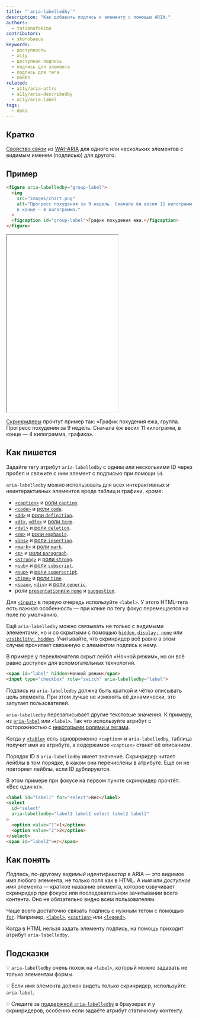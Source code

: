 ```yaml
---
title: "`aria-labelledby`"
description: "Как добавить подпись к элементу с помощью ARIA."
authors:
  - tatianafokina
contributors:
  - skorobaeus
keywords:
  - доступность
  - a11y
  - доступная подпись
  - подпись для элемента
  - подпись для тега
  - лейбл
related:
  - a11y/aria-attrs
  - a11y/aria-describedby
  - a11y/aria-label
tags:
  - doka
---
```


## Кратко

[Свойство связи](/a11y/aria-attrs/#atributy-svyazi) из [WAI-ARIA](/a11y/aria-intro/#specifikaciya) для одного или нескольких элементов с видимым именем (подписью) для другого.

## Пример

```html
<figure aria-labelledby="group-label">
  <img
    src="images/chart.png"
    alt="Прогресс похудения за 9 недель. Сначала ёж весил 11 килограмм,
    в конце — 4 килограмма."
  >
  <figcaption id="group-label">График похудения ежа.</figcaption>
</figure>
```

<iframe title="<figure> с подписью из aria-labelledby" src="demos/figure-with-aria-labelledby/" height="480"></iframe>

[Скринридеры](/a11y/screenreaders/) прочтут пример так: «График похудения ежа, группа. Прогресс похудения за 9 недель. Сначала ёж весил 11 килограмм, в конце — 4 килограмма, графика».

## Как пишется

Задайте тегу атрибут `aria-labelledby` с одним или несколькими ID через пробел и свяжите с ним элемент с подписью при помощи `id`.

`aria-labelledby` можно использовать для всех интерактивных и неинтерактивных элементов вроде таблиц и графики, кроме:

- [`<caption>`](/html/caption/) и [роли `caption`](/a11y/role-caption/).
- [`<code>`](/html/code/) и [роли `code`](/a11y/role-code/).
- [`<dd>`](/html/dl-dd-dt/) и [роли `definition`](/a11y/role-definition/).
- [`<dt>`](/html/dl-dd-dt/), [`<dfn>`](/html/dfn/) и [роли `term`](/a11y/role-term/).
- [`<del>`](/html/del/) и [роли `deletion`](/a11y/role-deletion/).
- [`<em>`](/html/em/) и [роли `emphasis`](/a11y/role-emphasis/).
- [`<ins>`](/html/ins/) и [роли `insertion`](/a11y/role-insertion/).
- [`<mark>`](/html/mark/) и [роли `mark`](/a11y/role-mark/).
- [`<p>`](/html/p/) и [роли `paragraph`](/a11y/role-paragraph/).
- [`<strong>`](/html/strong/) и [роли `strong`](/a11y/role-strong/).
- [`<sub>`](/html/sub/) и [роли `subscript`](/a11y/role-subscript/).
- [`<sup>`](/html/sup/) и [роли `superscript`](/a11y/role-superscript/).
- [`<time>`](/html/time/) и [роли `time`](/a11y/role-time/).
- [`<span>`](/html/span/), [`<div>`](/html/div/) и [роли `generic`](/a11y/role-generic/).
- роли [`presentation`или `none`](/a11y/role-presentation-none/) и [`suggestion`](/a11y/role-suggestion/).

Для [`<input>`](/html/input/) в первую очередь используйте `<label>`. У этого HTML-тега есть важная особенность — при клике по тегу фокус перемещается на поле по умолчанию.

Ещё `aria-labelledby` можно связывать не только с видимыми элементами, но и со скрытыми с помощью [`hidden`](/html/hidden/), [`display: none`](/css/display/#kak-pishetsya) или [`visibility: hidden`](/css/visibility/#kak-pishetsya). Учитывайте, что скринридер всё равно в этом случае прочитает связанную с элементом подпись к нему.

В примере у переключателя скрыт лейбл «Ночной режим», но он всё равно доступен для вспомогательных технологий.

```html
<span id="label" hidden>Ночной режим</span>
<input type="checkbox" role="switch" aria-labelledby="label">
```

Подпись из `aria-labelledby` должна быть краткой и чётко описывать цель элемента. При этом лучше не изменять её динамически, это запутает пользователей.

`aria-labelledby` перезаписывает другие текстовые значения. К примеру, из [`aria-label`](/a11y/aria-label/) или `<label>`. Так что используйте атрибут с осторожностью с [некоторыми ролями и тегами](https://www.w3.org/WAI/ARIA/apg/practices/names-and-descriptions/#naming_with_child_content).

Когда у [`<table>`](/html/tables/) есть одновременно `<caption>` и `aria-labelledby`, таблица получит имя из атрибута, а содержимое `<caption>` станет её описанием.

Порядок ID в `aria-labelledby` имеет значение. Скринридер читает лейблы в том порядке, в каком они перечислены в атрибуте. Ещё он не повторяет лейблы, если ID дублируются.

В этом примере при фокусе на первом пункте скринридер прочтёт: «Вес один кг».

```html
<label id="label1" for="select">Вес</label>
<select
  id="select"
  aria-labelledby="label1 label1 select label2 label2"
>
  <option value="1">1</option>
  <option value="2">2</option>
</select>
<span id="label2">кг</span>
```

## Как понять

_Подпись_, по-другому _видимый идентификатор_ в ARIA — это видимое имя любого элемента, не только поля как в HTML. А _имя_ или _доступное имя_ элемента — краткое название элемента, которое озвучивает скринридер при фокусе или последовательном зачитывании всего контента. Оно не обязательно видно всем пользователям.

Чаще всего достаточно связать подпись с нужным тегом с помощью [`for`](/html/for/). Например, [`<label>`](/html/label/), [`<caption>`](/html/caption/) или [`<legend>`](/html/legend/).

Когда в HTML нельзя задать элементу подпись, на помощь приходит атрибут `aria-labelledby`.

## Подсказки

💡 `aria-labelledby` очень похож на `<label>`, который можно задавать не только элементам формы.

💡 Если имя элемента должен видеть только скринридер, используйте `aria-label`.

💡 Следите за [поддержкой `aria-labelledby`](https://www.davidmacd.com/blog/does-aria-label-override-static-text.html) в браузерах и у скринридеров, особенно если задаёте атрибут статичному контенту.
